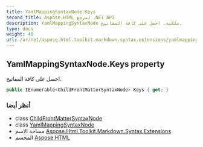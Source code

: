 ```yaml
---
title: YamlMappingSyntaxNode.Keys
second_title: Aspose.HTML لمرجع .NET API
description: YamlMappingSyntaxNode ملكية. احصل على كافة المفاتيح.
type: docs
weight: 40
url: /ar/net/aspose.html.toolkit.markdown.syntax.extensions/yamlmappingsyntaxnode/keys/
---
```

## YamlMappingSyntaxNode.Keys property

احصل على كافة المفاتيح.

```csharp
public IEnumerable<ChildFrontMatterSyntaxNode> Keys { get; }
```

### أنظر أيضا

* class [ChildFrontMatterSyntaxNode](../../childfrontmattersyntaxnode/)
* class [YamlMappingSyntaxNode](../)
* مساحة الاسم [Aspose.Html.Toolkit.Markdown.Syntax.Extensions](../../yamlmappingsyntaxnode/)
* المجسم [Aspose.HTML](../../../)


